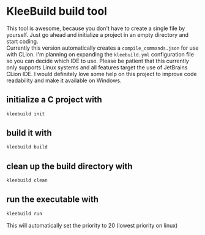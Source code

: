 # KleeBuild build tool

This tool is awesome, because you don't have to create a single file by yourself.
Just go ahead and initialize a project in an empty directory and start coding.  
Currently this version automatically creates a `compile_commands.json` for use with CLion.
I'm planning on expanding the `kleebuild.yml` configuration file so you can decide which IDE to use.
Please be patient that this currently only supports Linux systems and all features target the use of JetBrains CLion IDE.
I would definitely love some help on this project to improve code readability and make it available on Windows.
  
## initialize a C project with

```bash
kleebuild init
```

## build it with

```bash
kleebuild build
```

## clean up the build directory with

```bash
kleebuild clean
```

## run the executable with

```bash
kleebuild run
```

This will automatically set the priority to 20 (lowest priority on linux)
